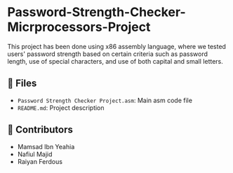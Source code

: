 # Password-Strength-Checker-Micrprocessors-Project

This project has been done using x86 assembly language, where we tested users' password strength based on certain criteria such as password length, use of special characters, and use of both capital and small letters.


## 📁 Files
- `Password Strength Checker Project.asm`: Main asm code file
- `README.md`: Project description

## 👥 Contributors
- Mamsad Ibn Yeahia
- Nafiul Majid
- Raiyan Ferdous

